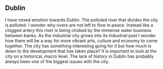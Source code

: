 ## Dublin

I have mixed emotion towards Dublin. The polluted river that divides the city is polluted. 
I wonder why rivers are not left to flow in peace. Instead like a clogged
 artery this river is being choked by the immense water business between banks. 
As the industrial city grows into its industrial past I wonder how there will be 
a way for more vibrant arts, culture and economy to come together.  The city has something 
interesting going for it but how much is down to  the 
development that  has taken place? It is important to look at the city on a
historical, macro level. The lack of history in Dublin has probably always
 been one of the biggest issues with the city.